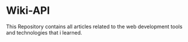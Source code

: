 # Wiki-API
This Repository contains all articles related to the web development tools and technologies that i learned. 
